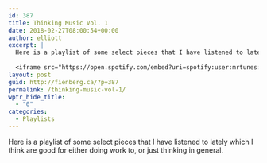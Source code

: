 ```yaml
---
id: 387
title: Thinking Music Vol. 1
date: 2018-02-27T08:00:54+00:00
author: elliott
excerpt: |
  Here is a playlist of some select pieces that I have listened to lately which I think are good for either doing work to, or just thinking in general.
  
  <iframe src="https://open.spotify.com/embed?uri=spotify:user:mrtunes:playlist:1gJApeUnLWUtmiWnPURKLy&amp;view=coverart" width="300" height="380" frameborder="0"></iframe>
layout: post
guid: http://fienberg.ca/?p=387
permalink: /thinking-music-vol-1/
wptr_hide_title:
  - "0"
categories:
  - Playlists
---
```

Here is a playlist of some select pieces that I have listened to lately which I think are good for either doing work to, or just thinking in general.